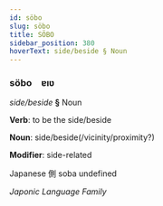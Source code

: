 ```yaml
---
id: söbo
slug: söbo
title: SÖBO
sidebar_position: 380
hoverText: side/beside § Noun
---
```


### söbo&emsp;<span kind="abugida">ɐıʋ</span>

*side/beside* **§** Noun

**Verb**: to be the side/beside

**Noun**: side/beside(/vicinity/proximity?)

**Modifier**: side-related

Japanese 側 soba undefined

*Japonic Language Family*